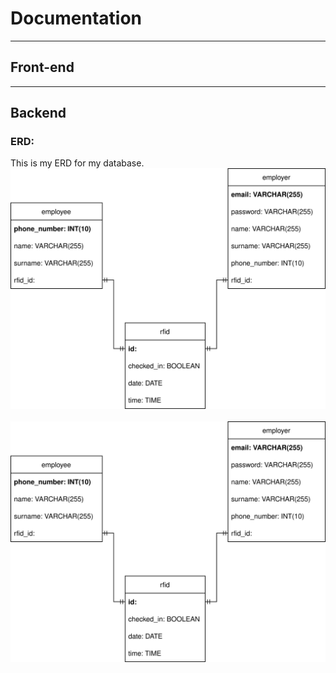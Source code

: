 # Documentation
---
## Front-end
---
## Backend
### ERD:
This is my ERD for my database.
<br>
<kbd>
    ![yeet](images/DatabaseStructure.drawio.svg)
</kbd>
<br><br>
<kbd><img src="images/DatabaseStructure.drawio.svg" /></kbd>